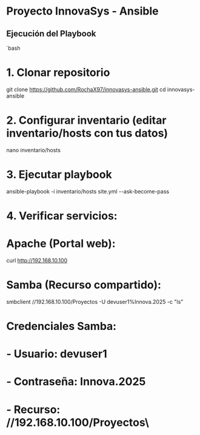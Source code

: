# Proyecto InnovaSys - Ansible

## Ejecución del Playbook

`bash
# 1. Clonar repositorio
git clone https://github.com/RochaX97/innovasys-ansible.git
cd innovasys-ansible

# 2. Configurar inventario (editar inventario/hosts con tus datos)
nano inventario/hosts

# 3. Ejecutar playbook
ansible-playbook -i inventario/hosts site.yml --ask-become-pass

# 4. Verificar servicios:

# Apache (Portal web):
curl http://192.168.10.100

# Samba (Recurso compartido):
smbclient //192.168.10.100/Proyectos -U devuser1%Innova.2025 -c "ls"

# Credenciales Samba:
# - Usuario: devuser1
# - Contraseña: Innova.2025
# - Recurso: //192.168.10.100/Proyectos\
